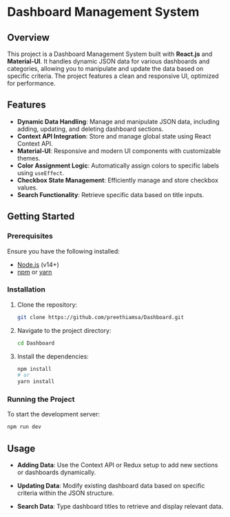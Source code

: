 # Dashboard Management System

## Overview

This project is a Dashboard Management System built with **React.js** and **Material-UI**. It handles dynamic JSON data for various dashboards and categories, allowing you to manipulate and update the data based on specific criteria. The project features a clean and responsive UI, optimized for performance.

## Features

- **Dynamic Data Handling**: Manage and manipulate JSON data, including adding, updating, and deleting dashboard sections.
- **Context API Integration**: Store and manage global state using React Context API.
- **Material-UI**: Responsive and modern UI components with customizable themes.
- **Color Assignment Logic**: Automatically assign colors to specific labels using `useEffect`.
- **Checkbox State Management**: Efficiently manage and store checkbox values.
- **Search Functionality**: Retrieve specific data based on title inputs.

## Getting Started

### Prerequisites

Ensure you have the following installed:

- [Node.js](https://nodejs.org/) (v14+)
- [npm](https://www.npmjs.com/) or [yarn](https://yarnpkg.com/)

### Installation

1. Clone the repository:

    ```bash
    git clone https://github.com/preethiamsa/Dashboard.git
    ```

2. Navigate to the project directory:

    ```bash
    cd Dashboard
    ```

3. Install the dependencies:

    ```bash
    npm install
    # or
    yarn install
    ```

### Running the Project

To start the development server:

```bash
npm run dev
```

## Usage

- **Adding Data**: Use the Context API or Redux setup to add new sections or dashboards dynamically.

- **Updating Data**: Modify existing dashboard data based on specific criteria within the JSON structure.

- **Search Data**: Type dashboard titles to retrieve and display relevant data.
